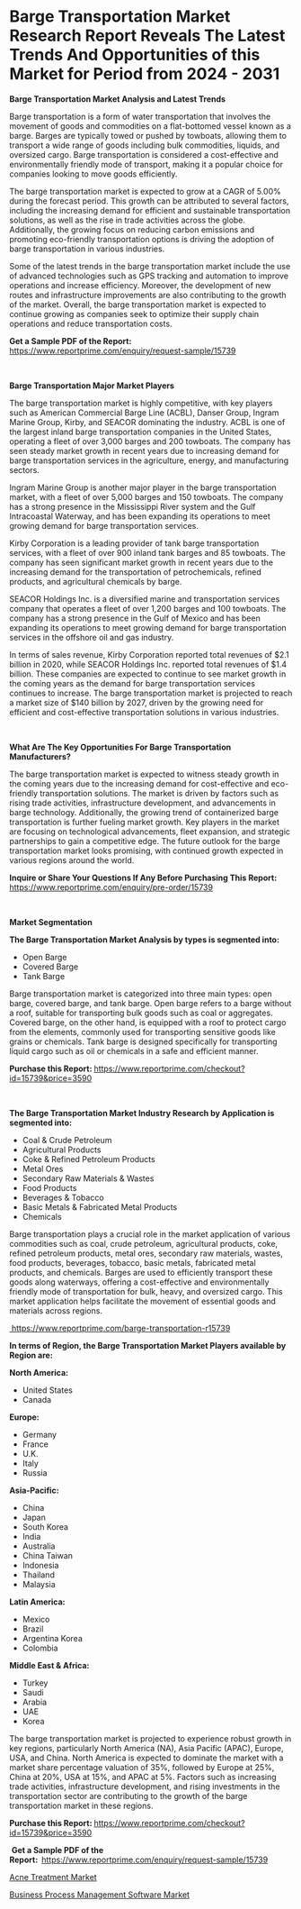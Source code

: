<p><h1>Barge Transportation Market Research Report Reveals The Latest Trends And Opportunities of this Market for Period from 2024 - 2031</h1></p><p><strong>Barge Transportation Market Analysis and Latest Trends</strong></p>
<p><p>Barge transportation is a form of water transportation that involves the movement of goods and commodities on a flat-bottomed vessel known as a barge. Barges are typically towed or pushed by towboats, allowing them to transport a wide range of goods including bulk commodities, liquids, and oversized cargo. Barge transportation is considered a cost-effective and environmentally friendly mode of transport, making it a popular choice for companies looking to move goods efficiently.</p><p>The barge transportation market is expected to grow at a CAGR of 5.00% during the forecast period. This growth can be attributed to several factors, including the increasing demand for efficient and sustainable transportation solutions, as well as the rise in trade activities across the globe. Additionally, the growing focus on reducing carbon emissions and promoting eco-friendly transportation options is driving the adoption of barge transportation in various industries.</p><p>Some of the latest trends in the barge transportation market include the use of advanced technologies such as GPS tracking and automation to improve operations and increase efficiency. Moreover, the development of new routes and infrastructure improvements are also contributing to the growth of the market. Overall, the barge transportation market is expected to continue growing as companies seek to optimize their supply chain operations and reduce transportation costs.</p></p>
<p><strong>Get a Sample PDF of the Report:&nbsp;</strong> <a href="https://www.reportprime.com/enquiry/request-sample/15739">https://www.reportprime.com/enquiry/request-sample/15739</a></p>
<p>&nbsp;</p>
<p><strong>Barge Transportation Major Market Players</strong></p>
<p><p>The barge transportation market is highly competitive, with key players such as American Commercial Barge Line (ACBL), Danser Group, Ingram Marine Group, Kirby, and SEACOR dominating the industry. ACBL is one of the largest inland barge transportation companies in the United States, operating a fleet of over 3,000 barges and 200 towboats. The company has seen steady market growth in recent years due to increasing demand for barge transportation services in the agriculture, energy, and manufacturing sectors.</p><p>Ingram Marine Group is another major player in the barge transportation market, with a fleet of over 5,000 barges and 150 towboats. The company has a strong presence in the Mississippi River system and the Gulf Intracoastal Waterway, and has been expanding its operations to meet growing demand for barge transportation services.</p><p>Kirby Corporation is a leading provider of tank barge transportation services, with a fleet of over 900 inland tank barges and 85 towboats. The company has seen significant market growth in recent years due to the increasing demand for the transportation of petrochemicals, refined products, and agricultural chemicals by barge.</p><p>SEACOR Holdings Inc. is a diversified marine and transportation services company that operates a fleet of over 1,200 barges and 100 towboats. The company has a strong presence in the Gulf of Mexico and has been expanding its operations to meet growing demand for barge transportation services in the offshore oil and gas industry.</p><p>In terms of sales revenue, Kirby Corporation reported total revenues of $2.1 billion in 2020, while SEACOR Holdings Inc. reported total revenues of $1.4 billion. These companies are expected to continue to see market growth in the coming years as the demand for barge transportation services continues to increase. The barge transportation market is projected to reach a market size of $140 billion by 2027, driven by the growing need for efficient and cost-effective transportation solutions in various industries.</p></p>
<p>&nbsp;</p>
<p><strong>What Are The Key Opportunities For Barge Transportation Manufacturers?</strong></p>
<p><p>The barge transportation market is expected to witness steady growth in the coming years due to the increasing demand for cost-effective and eco-friendly transportation solutions. The market is driven by factors such as rising trade activities, infrastructure development, and advancements in barge technology. Additionally, the growing trend of containerized barge transportation is further fueling market growth. Key players in the market are focusing on technological advancements, fleet expansion, and strategic partnerships to gain a competitive edge. The future outlook for the barge transportation market looks promising, with continued growth expected in various regions around the world.</p></p>
<p><strong>Inquire or Share Your Questions If Any Before Purchasing This Report:</strong> <a href="https://www.reportprime.com/enquiry/pre-order/15739">https://www.reportprime.com/enquiry/pre-order/15739</a></p>
<p>&nbsp;</p>
<p><strong>Market Segmentation</strong></p>
<p><strong>The Barge Transportation Market Analysis by types is segmented into:</strong></p>
<p><ul><li>Open Barge</li><li>Covered Barge</li><li>Tank Barge</li></ul></p>
<p><p>Barge transportation market is categorized into three main types: open barge, covered barge, and tank barge. Open barge refers to a barge without a roof, suitable for transporting bulk goods such as coal or aggregates. Covered barge, on the other hand, is equipped with a roof to protect cargo from the elements, commonly used for transporting sensitive goods like grains or chemicals. Tank barge is designed specifically for transporting liquid cargo such as oil or chemicals in a safe and efficient manner.</p></p>
<p><strong>Purchase this Report:&nbsp;</strong><a href="https://www.reportprime.com/checkout?id=15739&price=3590">https://www.reportprime.com/checkout?id=15739&price=3590</a></p>
<p>&nbsp;</p>
<p><strong>The Barge Transportation Market Industry Research by Application is segmented into:</strong></p>
<p><ul><li>Coal & Crude Petroleum</li><li>Agricultural Products</li><li>Coke & Refined Petroleum Products</li><li>Metal Ores</li><li>Secondary Raw Materials & Wastes</li><li>Food Products</li><li>Beverages & Tobacco</li><li>Basic Metals & Fabricated Metal Products</li><li>Chemicals</li></ul></p>
<p><p>Barge transportation plays a crucial role in the market application of various commodities such as coal, crude petroleum, agricultural products, coke, refined petroleum products, metal ores, secondary raw materials, wastes, food products, beverages, tobacco, basic metals, fabricated metal products, and chemicals. Barges are used to efficiently transport these goods along waterways, offering a cost-effective and environmentally friendly mode of transportation for bulk, heavy, and oversized cargo. This market application helps facilitate the movement of essential goods and materials across regions.</p></p>
<p><a href="https://www.reportprime.com/barge-transportation-r15739">&nbsp;https://www.reportprime.com/barge-transportation-r15739</a></p>
<p><strong>In terms of Region, the Barge Transportation Market Players available by Region are:</strong></p>
<p>
    <p> <strong> North America: </strong>
        <ul>
            <li>United States</li>
            <li>Canada</li>
        </ul>
        </p> 
    <p> <strong> Europe: </strong>
        <ul>
            <li>Germany</li>
            <li>France</li>
            <li>U.K.</li>
            <li>Italy</li>
            <li>Russia</li>
        </ul>
        </p> 
    <p> <strong> Asia-Pacific: </strong>
        <ul>
            <li>China</li>
            <li>Japan</li>
            <li>South Korea</li>
            <li>India</li>
            <li>Australia</li>
            <li>China Taiwan</li>
            <li>Indonesia</li>
            <li>Thailand</li>
            <li>Malaysia</li>
        </ul>
        </p> 
    <p> <strong> Latin America: </strong>
        <ul>
            <li>Mexico</li>
            <li>Brazil</li>
            <li>Argentina Korea</li>
            <li>Colombia</li>
        </ul>
        </p> 
    <p> <strong> Middle East & Africa: </strong>
        <ul>
            <li>Turkey</li>
            <li>Saudi</li>
            <li>Arabia</li>
            <li>UAE</li>
            <li>Korea</li>
        </ul>
    </p>
    </p>
<p><p>The barge transportation market is projected to experience robust growth in key regions, particularly North America (NA), Asia Pacific (APAC), Europe, USA, and China. North America is expected to dominate the market with a market share percentage valuation of 35%, followed by Europe at 25%, China at 20%, USA at 15%, and APAC at 5%. Factors such as increasing trade activities, infrastructure development, and rising investments in the transportation sector are contributing to the growth of the barge transportation market in these regions.</p></p>
<p><strong>Purchase this Report: </strong><a href="https://www.reportprime.com/checkout?id=15739&price=3590">https://www.reportprime.com/checkout?id=15739&price=3590</a></p>
<p>&nbsp;<strong>Get a Sample PDF of the Report:&nbsp;&nbsp;</strong><a href="https://www.reportprime.com/enquiry/request-sample/15739">https://www.reportprime.com/enquiry/request-sample/15739</a></p>
<p><strong></strong></p>
<p><p><a href="https://github.com/peachesmcdowel1/Market-Research-Report-List-2/blob/main/acne-treatment-market.md">Acne Treatment Market</a></p><p><a href="https://github.com/edytherolanlouisejk1miz0wig/Market-Research-Report-List-2/blob/main/business-process-management-software-market.md">Business Process Management Software Market</a></p></p>